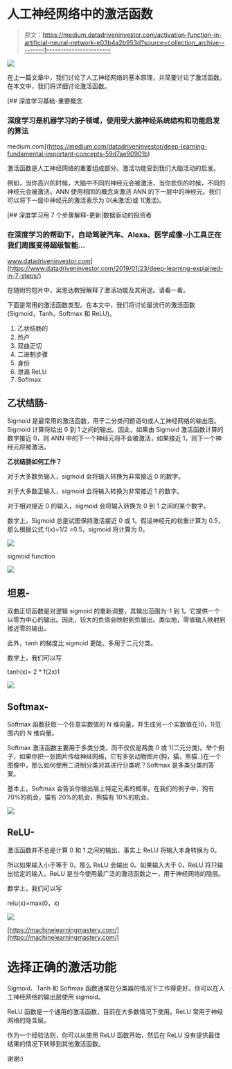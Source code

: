 # 人工神经网络中的激活函数

> 原文：<https://medium.datadriveninvestor.com/activation-function-in-artificial-neural-network-e03b4a2b953d?source=collection_archive---------1----------------------->

![](img/6bc9523ca7b0e5c39477ffbdede3edbb.png)

在上一篇文章中，我们讨论了人工神经网络的基本原理，并简要讨论了激活函数。在本文中，我们将详细讨论激活函数。

[](https://medium.com/datadriveninvestor/deep-learning-fundamental-important-concepts-59d7ae90901b) [## 深度学习基础-重要概念

### 深度学习是机器学习的子领域，使用受大脑神经系统结构和功能启发的算法

medium.com](https://medium.com/datadriveninvestor/deep-learning-fundamental-important-concepts-59d7ae90901b) 

激活函数是人工神经网络的重要组成部分。激活功能受到我们大脑活动的启发。

例如，当你高兴的时候，大脑中不同的神经元会被激活，当你悲伤的时候，不同的神经元会被激活。ANN 使用相同的概念来激活 ANN 的下一层中的神经元。我们可以将下一层中神经元的激活表示为 0(未激活)或 1(激活)。

[](https://www.datadriveninvestor.com/2019/01/23/deep-learning-explained-in-7-steps/) [## 深度学习用 7 个步骤解释-更新|数据驱动的投资者

### 在深度学习的帮助下，自动驾驶汽车、Alexa、医学成像-小工具正在我们周围变得超级智能…

www.datadriveninvestor.com](https://www.datadriveninvestor.com/2019/01/23/deep-learning-explained-in-7-steps/) 

在随附的短片中，吴恩达教授解释了激活功能及其用途。请看一看。

下面是常用的激活函数类型。在本文中，我们将讨论最流行的激活函数(Sigmoid，Tanh，Softmax 和 ReLU)。

1.  乙状结肠的
2.  热卢
3.  双曲正切
4.  二进制步骤
5.  身份
6.  泄漏 ReLU
7.  Softmax

## 乙状结肠-

Sigmoid 是最常用的激活函数，用于二分类问题语句或人工神经网络的输出层。Sigmoid 计算将给出 0 到 1 之间的输出。因此，如果由 Sigmoid 激活函数计算的数字接近 0，则 ANN 中的下一个神经元将不会被激活，如果接近 1，则下一个神经元将被激活。

**乙状结肠如何工作？**

对于大多数负输入，sigmoid 会将输入转换为非常接近 0 的数字。

对于大多数正输入，sigmoid 会将输入转换为非常接近 1 的数字。

对于相对接近 0 的输入，sigmoid 会将输入转换为 0 到 1 之间的某个数字。

数学上，Sigmoid 总是试图保持激活接近 0 或 1。假设神经元的权重计算为 0.5，那么根据公式 f(x)=1/2 =0.5，sigmoid 将计算为 0。

![](img/29c50cb65f948e63552090e816307b11.png)

sigmoid function

![](img/79029d07d8ec9f1ecf88a4b829120d13.png)

## 坦恩-

双曲正切函数是对逻辑 sigmoid 的重新调整，其输出范围为-1 到 1。它提供一个以零为中心的输出。因此，较大的负值会映射到负输出。类似地，零值输入映射到接近零的输出。

此外，tanh 的梯度比 sigmoid 更陡。多用于二元分类。

数学上，我们可以写

tanh(x)= 2 * f(2x)1

![](img/308e1924e3aa016161b0ac9e2c7b8ac2.png)

## Softmax-

Softmax 函数获取一个任意实数值的 N 维向量，并生成另一个实数值在(0，1)范围内的 N 维向量。

Softmax 激活函数主要用于多类分类，而不仅仅是两类 0 或 1(二元分类)。举个例子，如果你把一张图片传给神经网络，它有多张动物图片(狗，猫，熊猫..)在一个图像中，那么如何使用二进制分类对其进行分类呢？Softmax 是多类分类的答案。

基本上，Softmax 会告诉你输出层上特定元素的概率。在我们的例子中，狗有 70%的机会，猫有 20%的机会，熊猫有 10%的机会。

![](img/a3203396a29932540d317c11c59485f2.png)

## ReLU-

激活函数并不总是计算 0 和 1 之间的输出，事实上 ReLU 将输入本身转换为 0。

所以如果输入小于等于 0，那么 ReLU 会输出 0。如果输入大于 0，ReLU 将只输出给定的输入。ReLU 是当今使用最广泛的激活函数之一，用于神经网络的隐层。

数学上，我们可以写

relu(x)=max(0，x)

![](img/20f621b5cc3b1689d113a7b74f5947d6.png)

[https://machinelearningmastery.com/](https://machinelearningmastery.com/)

# 选择正确的激活功能

Sigmoid、Tanh 和 Softmax 函数通常在分类器的情况下工作得更好。你可以在人工神经网络的输出层使用 sigmoid。

ReLU 函数是一个通用的激活函数，目前在大多数情况下使用。ReLU 常用于神经网络的隐含层。

作为一个经验法则，你可以从使用 ReLU 函数开始，然后在 ReLU 没有提供最佳结果的情况下转移到其他激活函数。

谢谢:)